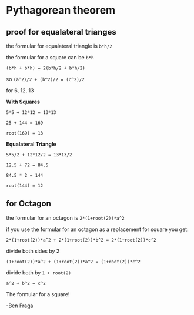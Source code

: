 # Pythagorean theorem
## proof for equalateral trianges
the formular for equalateral triangle is `b*h/2`

the formular for a square can be `b*h`

`(b*h + b*h) = 2(b*h/2 + b*h/2)`

so `(a^2)/2 + (b^2)/2 = (c^2)/2`

for 6, 12, 13

**With Squares**

`5*5 + 12*12 = 13*13`

`25 + 144 = 169`

`root(169) = 13`

**Equalateral Triangle**

`5*5/2 + 12*12/2 = 13*13/2`

`12.5 + 72 = 84.5`

`84.5 * 2 = 144`

`root(144) = 12`
## for Octagon
the formular for an octagon is `2*(1+root(2))*a^2`

if you use the formular for an octagon as a replacement for square you get:

`2*(1+root(2))*a^2 + 2*(1+root(2))*b^2 = 2*(1+root(2))*c^2`

divide both sides by 2

`(1+root(2))*a^2 + (1+root(2))*a^2 = (1+root(2))*c^2`

divide both by `1 + root(2)`

`a^2 + b^2 = c^2`

The formular for a square!

-Ben Fraga
